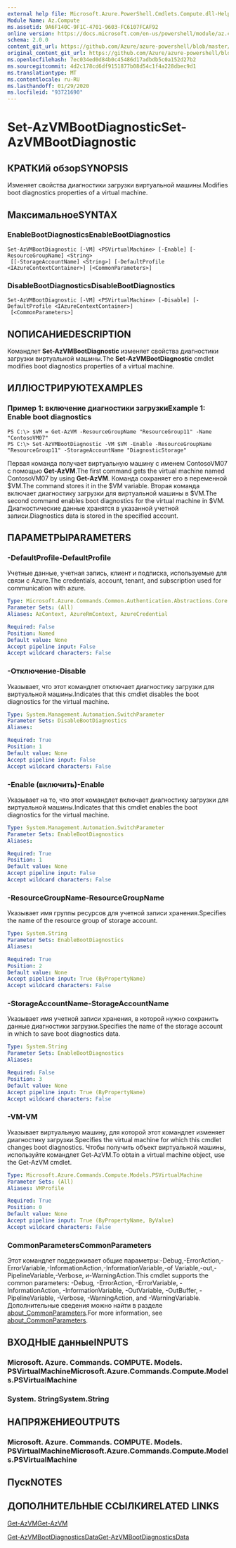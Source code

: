 ```yaml
---
external help file: Microsoft.Azure.PowerShell.Cmdlets.Compute.dll-Help.xml
Module Name: Az.Compute
ms.assetid: 9A6F140C-9F1C-4701-9603-FC6107FCAF92
online version: https://docs.microsoft.com/en-us/powershell/module/az.compute/set-azvmbootdiagnostic
schema: 2.0.0
content_git_url: https://github.com/Azure/azure-powershell/blob/master/src/Compute/Compute/help/Set-AzVMBootDiagnostic.md
original_content_git_url: https://github.com/Azure/azure-powershell/blob/master/src/Compute/Compute/help/Set-AzVMBootDiagnostic.md
ms.openlocfilehash: 7ec034ed0d84b0c45486d17adbdb5c0a152d27b2
ms.sourcegitcommit: 4d2c178cd6df9151877b08d54c1f4a228dbec9d1
ms.translationtype: MT
ms.contentlocale: ru-RU
ms.lasthandoff: 01/29/2020
ms.locfileid: "93721690"
---
```

# <span data-ttu-id="403aa-101">Set-AzVMBootDiagnostic</span><span class="sxs-lookup"><span data-stu-id="403aa-101">Set-AzVMBootDiagnostic</span></span>

## <span data-ttu-id="403aa-102">КРАТКИй обзор</span><span class="sxs-lookup"><span data-stu-id="403aa-102">SYNOPSIS</span></span>
<span data-ttu-id="403aa-103">Изменяет свойства диагностики загрузки виртуальной машины.</span><span class="sxs-lookup"><span data-stu-id="403aa-103">Modifies boot diagnostics properties of a virtual machine.</span></span>

## <span data-ttu-id="403aa-104">Максимальное</span><span class="sxs-lookup"><span data-stu-id="403aa-104">SYNTAX</span></span>

### <span data-ttu-id="403aa-105">EnableBootDiagnostics</span><span class="sxs-lookup"><span data-stu-id="403aa-105">EnableBootDiagnostics</span></span>
```
Set-AzVMBootDiagnostic [-VM] <PSVirtualMachine> [-Enable] [-ResourceGroupName] <String>
 [[-StorageAccountName] <String>] [-DefaultProfile <IAzureContextContainer>] [<CommonParameters>]
```

### <span data-ttu-id="403aa-106">DisableBootDiagnostics</span><span class="sxs-lookup"><span data-stu-id="403aa-106">DisableBootDiagnostics</span></span>
```
Set-AzVMBootDiagnostic [-VM] <PSVirtualMachine> [-Disable] [-DefaultProfile <IAzureContextContainer>]
 [<CommonParameters>]
```

## <span data-ttu-id="403aa-107">NОПИСАНИЕ</span><span class="sxs-lookup"><span data-stu-id="403aa-107">DESCRIPTION</span></span>
<span data-ttu-id="403aa-108">Командлет **Set-AzVMBootDiagnostic** изменяет свойства диагностики загрузки виртуальной машины.</span><span class="sxs-lookup"><span data-stu-id="403aa-108">The **Set-AzVMBootDiagnostic** cmdlet modifies boot diagnostics properties of a virtual machine.</span></span>

## <span data-ttu-id="403aa-109">ИЛЛЮСТРИРУЮТ</span><span class="sxs-lookup"><span data-stu-id="403aa-109">EXAMPLES</span></span>

### <span data-ttu-id="403aa-110">Пример 1: включение диагностики загрузки</span><span class="sxs-lookup"><span data-stu-id="403aa-110">Example 1: Enable boot diagnostics</span></span>
```
PS C:\> $VM = Get-AzVM -ResourceGroupName "ResourceGroup11" -Name "ContosoVM07"
PS C:\> Set-AzVMBootDiagnostic -VM $VM -Enable -ResourceGroupName "ResourceGroup11" -StorageAccountName "DiagnosticStorage"
```

<span data-ttu-id="403aa-111">Первая команда получает виртуальную машину с именем ContosoVM07 с помощью **Get-AzVM**.</span><span class="sxs-lookup"><span data-stu-id="403aa-111">The first command gets the virtual machine named ContosoVM07 by using **Get-AzVM**.</span></span>
<span data-ttu-id="403aa-112">Команда сохраняет его в переменной $VM.</span><span class="sxs-lookup"><span data-stu-id="403aa-112">The command stores it in the $VM variable.</span></span>
<span data-ttu-id="403aa-113">Вторая команда включает диагностику загрузки для виртуальной машины в $VM.</span><span class="sxs-lookup"><span data-stu-id="403aa-113">The second command enables boot diagnostics for the virtual machine in $VM.</span></span>
<span data-ttu-id="403aa-114">Диагностические данные хранятся в указанной учетной записи.</span><span class="sxs-lookup"><span data-stu-id="403aa-114">Diagnostics data is stored in the specified account.</span></span>

## <span data-ttu-id="403aa-115">ПАРАМЕТРЫ</span><span class="sxs-lookup"><span data-stu-id="403aa-115">PARAMETERS</span></span>

### <span data-ttu-id="403aa-116">-DefaultProfile</span><span class="sxs-lookup"><span data-stu-id="403aa-116">-DefaultProfile</span></span>
<span data-ttu-id="403aa-117">Учетные данные, учетная запись, клиент и подписка, используемые для связи с Azure.</span><span class="sxs-lookup"><span data-stu-id="403aa-117">The credentials, account, tenant, and subscription used for communication with azure.</span></span>

```yaml
Type: Microsoft.Azure.Commands.Common.Authentication.Abstractions.Core.IAzureContextContainer
Parameter Sets: (All)
Aliases: AzContext, AzureRmContext, AzureCredential

Required: False
Position: Named
Default value: None
Accept pipeline input: False
Accept wildcard characters: False
```

### <span data-ttu-id="403aa-118">-Отключение</span><span class="sxs-lookup"><span data-stu-id="403aa-118">-Disable</span></span>
<span data-ttu-id="403aa-119">Указывает, что этот командлет отключает диагностику загрузки для виртуальной машины.</span><span class="sxs-lookup"><span data-stu-id="403aa-119">Indicates that this cmdlet disables the boot diagnostics for the virtual machine.</span></span>

```yaml
Type: System.Management.Automation.SwitchParameter
Parameter Sets: DisableBootDiagnostics
Aliases:

Required: True
Position: 1
Default value: None
Accept pipeline input: False
Accept wildcard characters: False
```

### <span data-ttu-id="403aa-120">-Enable (включить)</span><span class="sxs-lookup"><span data-stu-id="403aa-120">-Enable</span></span>
<span data-ttu-id="403aa-121">Указывает на то, что этот командлет включает диагностику загрузки для виртуальной машины.</span><span class="sxs-lookup"><span data-stu-id="403aa-121">Indicates that this cmdlet enables the boot diagnostics for the virtual machine.</span></span>

```yaml
Type: System.Management.Automation.SwitchParameter
Parameter Sets: EnableBootDiagnostics
Aliases:

Required: True
Position: 1
Default value: None
Accept pipeline input: False
Accept wildcard characters: False
```

### <span data-ttu-id="403aa-122">-ResourceGroupName</span><span class="sxs-lookup"><span data-stu-id="403aa-122">-ResourceGroupName</span></span>
<span data-ttu-id="403aa-123">Указывает имя группы ресурсов для учетной записи хранения.</span><span class="sxs-lookup"><span data-stu-id="403aa-123">Specifies the name of the resource group of storage account.</span></span>

```yaml
Type: System.String
Parameter Sets: EnableBootDiagnostics
Aliases:

Required: True
Position: 2
Default value: None
Accept pipeline input: True (ByPropertyName)
Accept wildcard characters: False
```

### <span data-ttu-id="403aa-124">-StorageAccountName</span><span class="sxs-lookup"><span data-stu-id="403aa-124">-StorageAccountName</span></span>
<span data-ttu-id="403aa-125">Указывает имя учетной записи хранения, в которой нужно сохранить данные диагностики загрузки.</span><span class="sxs-lookup"><span data-stu-id="403aa-125">Specifies the name of the storage account in which to save boot diagnostics data.</span></span>

```yaml
Type: System.String
Parameter Sets: EnableBootDiagnostics
Aliases:

Required: False
Position: 3
Default value: None
Accept pipeline input: True (ByPropertyName)
Accept wildcard characters: False
```

### <span data-ttu-id="403aa-126">-VM</span><span class="sxs-lookup"><span data-stu-id="403aa-126">-VM</span></span>
<span data-ttu-id="403aa-127">Указывает виртуальную машину, для которой этот командлет изменяет диагностику загрузки.</span><span class="sxs-lookup"><span data-stu-id="403aa-127">Specifies the virtual machine for which this cmdlet changes boot diagnostics.</span></span>
<span data-ttu-id="403aa-128">Чтобы получить объект виртуальной машины, используйте командлет Get-AzVM.</span><span class="sxs-lookup"><span data-stu-id="403aa-128">To obtain a virtual machine object, use the Get-AzVM cmdlet.</span></span>

```yaml
Type: Microsoft.Azure.Commands.Compute.Models.PSVirtualMachine
Parameter Sets: (All)
Aliases: VMProfile

Required: True
Position: 0
Default value: None
Accept pipeline input: True (ByPropertyName, ByValue)
Accept wildcard characters: False
```

### <span data-ttu-id="403aa-129">CommonParameters</span><span class="sxs-lookup"><span data-stu-id="403aa-129">CommonParameters</span></span>
<span data-ttu-id="403aa-130">Этот командлет поддерживает общие параметры:-Debug,-ErrorAction,-ErrorVariable,-InformationAction,-InformationVariable,-of Variable,-out,-PipelineVariable,-Verbose, и-WarningAction.</span><span class="sxs-lookup"><span data-stu-id="403aa-130">This cmdlet supports the common parameters: -Debug, -ErrorAction, -ErrorVariable, -InformationAction, -InformationVariable, -OutVariable, -OutBuffer, -PipelineVariable, -Verbose, -WarningAction, and -WarningVariable.</span></span> <span data-ttu-id="403aa-131">Дополнительные сведения можно найти в разделе [about_CommonParameters](https://go.microsoft.com/fwlink/?LinkID=113216).</span><span class="sxs-lookup"><span data-stu-id="403aa-131">For more information, see [about_CommonParameters](https://go.microsoft.com/fwlink/?LinkID=113216).</span></span>

## <span data-ttu-id="403aa-132">ВХОДНЫЕ данные</span><span class="sxs-lookup"><span data-stu-id="403aa-132">INPUTS</span></span>

### <span data-ttu-id="403aa-133">Microsoft. Azure. Commands. COMPUTE. Models. PSVirtualMachine</span><span class="sxs-lookup"><span data-stu-id="403aa-133">Microsoft.Azure.Commands.Compute.Models.PSVirtualMachine</span></span>

### <span data-ttu-id="403aa-134">System. String</span><span class="sxs-lookup"><span data-stu-id="403aa-134">System.String</span></span>

## <span data-ttu-id="403aa-135">НАПРЯЖЕНИЕ</span><span class="sxs-lookup"><span data-stu-id="403aa-135">OUTPUTS</span></span>

### <span data-ttu-id="403aa-136">Microsoft. Azure. Commands. COMPUTE. Models. PSVirtualMachine</span><span class="sxs-lookup"><span data-stu-id="403aa-136">Microsoft.Azure.Commands.Compute.Models.PSVirtualMachine</span></span>

## <span data-ttu-id="403aa-137">Пуск</span><span class="sxs-lookup"><span data-stu-id="403aa-137">NOTES</span></span>

## <span data-ttu-id="403aa-138">ДОПОЛНИТЕЛЬНЫЕ ССЫЛКИ</span><span class="sxs-lookup"><span data-stu-id="403aa-138">RELATED LINKS</span></span>

[<span data-ttu-id="403aa-139">Get-AzVM</span><span class="sxs-lookup"><span data-stu-id="403aa-139">Get-AzVM</span></span>](./Get-AzVM.md)

[<span data-ttu-id="403aa-140">Get-AzVMBootDiagnosticsData</span><span class="sxs-lookup"><span data-stu-id="403aa-140">Get-AzVMBootDiagnosticsData</span></span>](./Get-AzVMBootDiagnosticsData.md)


